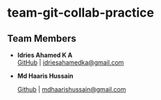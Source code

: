 # team-git-collab-practice

## Team Members
- **Idries Ahamed K A**  
  [GitHub](https://github.com/1drie5) | idriesahamedka@gmail.com

- **Md Haaris Hussain**

  [Github](https://github.com/mdhaarishussain) | mdhaarishussain@gmail.com
  
